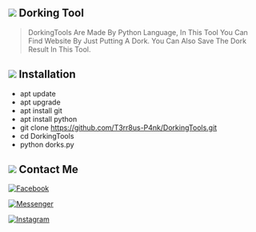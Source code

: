 
## <img src="https://img.icons8.com/nolan/25/computer.png"/> Dorking Tool 
> DorkingTools Are Made By Python Language, In This Tool You Can Find Website By Just Putting A Dork.
> You Can Also Save The Dork Result In This Tool.


## <img src="https://img.icons8.com/nolan/25/computer.png"/> Installation 
* apt update 
* apt upgrade 
* apt install git 
* apt install python 
* git clone https://github.com/T3rr8us-P4nk/DorkingTools.git 
* cd DorkingTools 
* python dorks.py

## <img src="https://img.icons8.com/nolan/25/computer.png"/> Contact Me 
<p align="left">

<a href="https://www.facebook.com/jamescarl.retiza.9"><img title="Facebook" src="https://img.shields.io/badge/Facebook-red?style=for-the-badge&logo=facebook"></a>

<a href="https://www.facebook.com/jamescarl.retiza.9"><img title="Messenger" src="https://img.shields.io/badge/Messenger-red?style=for-the-badge&logo=messenger"></a>

<a href="https://www.instagram.com/T3rr8us-P4nk "><img title="Instagram" src="https://img.shields.io/badge/INSTAGRAM-purple?style=for-the-badge&logo=instagram"></a>

